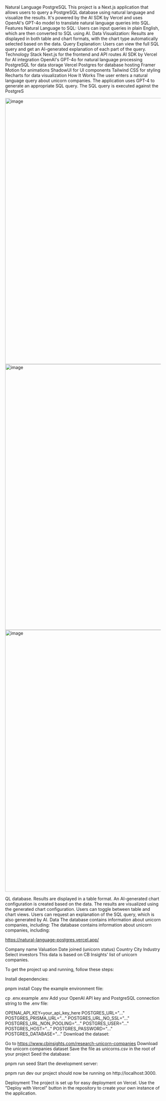 Natural Language PostgreSQL
This project is a Next.js application that allows users to query a PostgreSQL database using natural language and visualize the results. It's powered by the AI SDK by Vercel and uses OpenAI's GPT-4o model to translate natural language queries into SQL.
Features
Natural Language to SQL: Users can input queries in plain English, which are then converted to SQL using AI.
Data Visualization: Results are displayed in both table and chart formats, with the chart type automatically selected based on the data.
Query Explanation: Users can view the full SQL query and get an AI-generated explanation of each part of the query.
Technology Stack
Next.js for the frontend and API routes
AI SDK by Vercel for AI integration
OpenAI's GPT-4o for natural language processing
PostgreSQL for data storage
Vercel Postgres for database hosting
Framer Motion for animations
ShadowUI for UI components
Tailwind CSS for styling
Recharts for data visualization
How It Works
The user enters a natural language query about unicorn companies.
The application uses GPT-4 to generate an appropriate SQL query.
The SQL query is executed against the PostgreS

<img width="1440" height="862" alt="image" src="https://github.com/user-attachments/assets/16e0f3b5-7407-4387-91f7-bd73339604fe" />

<img width="1440" height="861" alt="image" src="https://github.com/user-attachments/assets/7f7f358e-5c4e-429f-8196-3e225d409a2e" />

<img width="1433" height="848" alt="image" src="https://github.com/user-attachments/assets/b9b4d636-e9ee-4f9c-8daa-22e1428ac55c" />

QL database.
Results are displayed in a table format.
An AI-generated chart configuration is created based on the data.
The results are visualized using the generated chart configuration.
Users can toggle between table and chart views.
Users can request an explanation of the SQL query, which is also generated by AI.
Data 
The database contains information about unicorn companies, including:
The database contains information about unicorn companies, including:

https://natural-language-postgres.vercel.app/










Company name
Valuation
Date joined (unicorn status)
Country
City
Industry
Select investors
This data is based on CB Insights' list of unicorn companies.

To get the project up and running, follow these steps:

Install dependencies:

pnpm install
Copy the example environment file:

cp .env.example .env
Add your OpenAI API key and PostgreSQL connection string to the .env file:

OPENAI_API_KEY=your_api_key_here
POSTGRES_URL="..."
POSTGRES_PRISMA_URL="..."
POSTGRES_URL_NO_SSL="..."
POSTGRES_URL_NON_POOLING="..."
POSTGRES_USER="..."
POSTGRES_HOST="..."
POSTGRES_PASSWORD="..."
POSTGRES_DATABASE="..."
Download the dataset:

Go to https://www.cbinsights.com/research-unicorn-companies
Download the unicorn companies dataset
Save the file as unicorns.csv in the root of your project
Seed the database:

pnpm run seed
Start the development server:

pnpm run dev
our project should now be running on http://localhost:3000.

Deployment
The project is set up for easy deployment on Vercel. Use the "Deploy with Vercel" button in the repository to create your own instance of the application.

